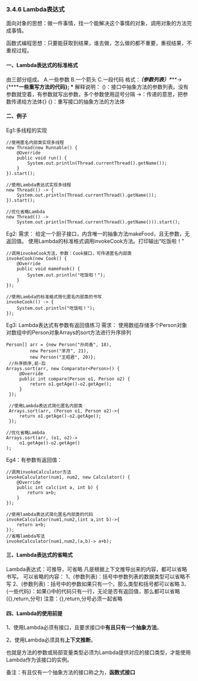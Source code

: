 ### 3.4.6 Lambda表达式

面向对象的思想：做一件事情，找一个能解决这个事情的对象，调用对象的方法完成事情。

函数式编程思想：只要能获取到结果，谁去做，怎么做的都不重要，重视结果，不重视过程。

 

#### 一、Lambda表达式的标准格式

由三部分组成。
   A.一些参数
   B.一个箭头
   C.一段代码
 格式：***（参数列表）\******-> {\******一些重写方法的代码};
\*** 解释说明：
 ()：接口中抽象方法的参数列表。没有参数就空着，有参数就写出参数，多个参数使用逗号分隔
 ->：传递的意思，把参数传递给方法体{}
 {}：重写接口的抽象方法的方法体

 

#### 二、例子

Eg1:多线程的实现

```
//使用匿名内部类实现多线程
new Thread(new Runnable() {
    @Override
    public void run() {
        System.out.println(Thread.currentThread().getName());
    }
}).start();

//使用Lambda表达式实现多线程
new Thread(() -> {
    System.out.println(Thread.currentThread().getName());
}).start();
```

 

```
//优化省略Lambda
new Thread(() -> 
    System.out.println(Thread.currentThread().getName())).start();
```

 

 

 

Eg2: 需求：
 给定一个厨子接口，内含唯一的抽象方法makeFood，且无参数，无返回值。
 使用Lambda的标准格式调用invokeCook方法。打印输出“吃饭啦！”

```
//调用invokeCook方法，参数：Cook接口，可传递匿名内部类
invokeCook(new Cook() {
    @Override
    public void mameFook() {
        System.out.println("吃饭啦！");
    }
});

//使用Lambda的标准格式简化匿名内部类的书写
invokeCook(() -> {
    System.out.println("吃饭啦！");
});
```

 

Eg3: Lambda表达式有参数有返回值练习
 需求：
   使用数组存储多个Person对象
   对数组中的Person对象Arrays的sort方法进行升序排列

 

 

```
Person[] arr = {new Person("孙尚香", 18),
         new Person("芈月", 21),
         new Person("王昭君", 20)};
 //升序排序,前-后
Arrays.sort(arr, new Comparator<Person>() {
     @Override
     public int compare(Person o1, Person o2) {
         return o1.getAge()-o2.getAge();
     }
 });

 //使用Lambda表达式简化匿名内部类
 Arrays.sort(arr, (Person o1, Person o2)->{
     return o1.getAge()-o2.getAge();
 });
 
//优化省略Lambda
Arrays.sort(arr, (o1, o2)->
     o1.getAge()-o2.getAge()
);
```

 

Eg4：有参数有返回值：

```
//调用invokeCalculator方法
invokeCalculator(num1, num2, new Calculator() {
    @Override
    public int calc(int a, int b) {
        return a+b;
    }
});

//使用lambda表达式简化匿名内部类的代码
invokeCalculator(num1,num2,(int a,int b)->{
    return a+b;
});
//省略lambda写法
invokeCalculator(num1,num2,(a,b)-> a+b);
```

 

#### 三、Lambda表达式的省略式

Lambda表达式：可推导，可省略
 凡是根据上下文推导出来的内容，都可以省略书写。
 可以省略的内容：
   1、(参数列表)：括号中参数列表的数据类型可以省略不写
   2、(参数列表)：括号中的参数如果只有一个，那么类型和括号都可以省略
   3、{一些代码}：如果{}中的代码只有一行，无论是否有返回值，那么都可以省略({},return,分号)
     注意：{},return,分号必须一起省略

 

#### 四、Lambda的使用前提

1、使用Lambda必须有接口，且要求接口中**有且只有一个抽象方法**。

2、使用Lambda必须具有**上下文推断**。

也就是方法的参数或局部变量类型必须为Lambda提供对应的接口类型，才能使用Lambda作为该接口的实例。

备注：有且仅有一个抽象方法的接口称之为，**函数式接口**